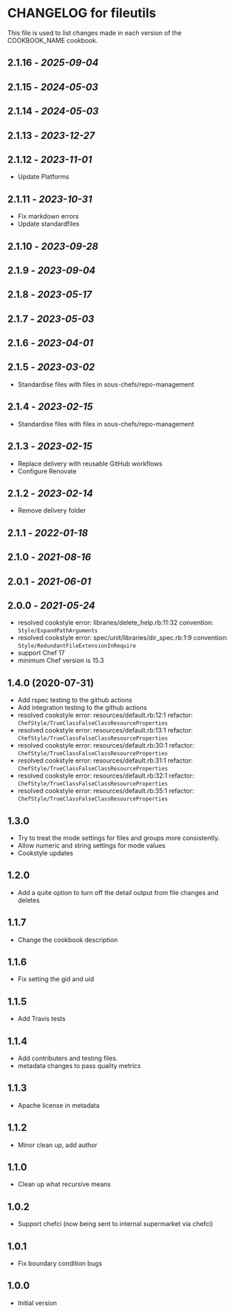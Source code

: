 
# CHANGELOG for fileutils

This file is used to list changes made in each version of the COOKBOOK_NAME
cookbook.

## 2.1.16 - *2025-09-04*

## 2.1.15 - *2024-05-03*

## 2.1.14 - *2024-05-03*

## 2.1.13 - *2023-12-27*

## 2.1.12 - *2023-11-01*

- Update Platforms

## 2.1.11 - *2023-10-31*

- Fix markdown errors
- Update standardfiles

## 2.1.10 - *2023-09-28*

## 2.1.9 - *2023-09-04*

## 2.1.8 - *2023-05-17*

## 2.1.7 - *2023-05-03*

## 2.1.6 - *2023-04-01*

## 2.1.5 - *2023-03-02*

- Standardise files with files in sous-chefs/repo-management

## 2.1.4 - *2023-02-15*

- Standardise files with files in sous-chefs/repo-management

## 2.1.3 - *2023-02-15*

- Replace delivery with reusable GitHub workflows
- Configure Renovate

## 2.1.2 - *2023-02-14*

- Remove delivery folder

## 2.1.1 - *2022-01-18*

## 2.1.0 - *2021-08-16*

## 2.0.1 - *2021-06-01*

## 2.0.0 - *2021-05-24*

- resolved cookstyle error: libraries/delete_help.rb:11:32 convention: `Style/ExpandPathArguments`
- resolved cookstyle error: spec/unit/libraries/dir_spec.rb:1:9 convention: `Style/RedundantFileExtensionInRequire`
- support Chef 17
- minimum Chef version is 15.3

## 1.4.0 (2020-07-31)

- Add rspec testing to the github actions
- Add integration testing to the github actions
- resolved cookstyle error: resources/default.rb:12:1 refactor: `ChefStyle/TrueClassFalseClassResourceProperties`
- resolved cookstyle error: resources/default.rb:13:1 refactor: `ChefStyle/TrueClassFalseClassResourceProperties`
- resolved cookstyle error: resources/default.rb:30:1 refactor: `ChefStyle/TrueClassFalseClassResourceProperties`
- resolved cookstyle error: resources/default.rb:31:1 refactor: `ChefStyle/TrueClassFalseClassResourceProperties`
- resolved cookstyle error: resources/default.rb:32:1 refactor: `ChefStyle/TrueClassFalseClassResourceProperties`
- resolved cookstyle error: resources/default.rb:35:1 refactor: `ChefStyle/TrueClassFalseClassResourceProperties`

## 1.3.0

- Try to treat the mode settings for files and groups more consistently.
- Allow numeric and string settings for mode values
- Cookstyle updates

## 1.2.0

- Add a quite option to turn off the detail output from file changes and deletes

## 1.1.7

- Change the cookbook description

## 1.1.6

- Fix setting the gid and uid

## 1.1.5

- Add Travis tests

## 1.1.4

- Add contributers and testing files.
- metadata changes to pass quality metrics

## 1.1.3

- Apache license in metadata

## 1.1.2

- Minor clean up, add author

## 1.1.0

- Clean up what recursive means

## 1.0.2

- Support chefci (now being sent to internal supermarket via chefci)

## 1.0.1

- Fix boundary condition bugs

## 1.0.0

- Initial version
